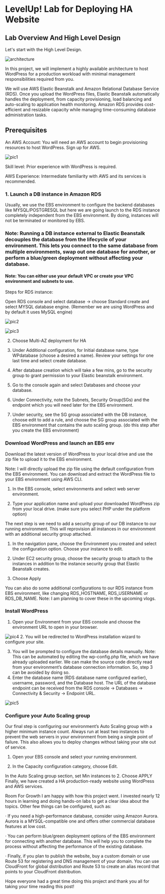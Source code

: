 # LevelUp! Lab for Deploying HA Website
## Lab Overview And High Level Design

Let's start with the High Level Design.

![architecture](https://user-images.githubusercontent.com/46236273/210098935-382afde9-2311-4b4b-a1a4-3c01b25d0dfc.jpg)

In this project, we will implement a highly available architecture to host WordPress for a production workload with minimal management responsibilities required from you.

We will use AWS Elastic Beanstalk and Amazon Relational Database Service (RDS). Once you upload the WordPress files, Elastic Beanstalk automatically handles the deployment, from capacity provisioning, load balancing and auto-scaling to application health monitoring. Amazon RDS provides cost-efficient and resizable capacity while managing time-consuming database administration tasks.
## Prerequisites

An AWS Account: You will need an AWS account to begin provisioning resources to host WordPress. Sign up for AWS.
 
![pic1](https://user-images.githubusercontent.com/46236273/210099176-fe0b2b49-2b95-4f01-bd74-8cbf711f284a.png)


Skill level: Prior experience with WordPress is required.

AWS Experience: Intermediate familiarity with AWS and its services is recommended.

### 1. Launch a DB instance in Amazon RDS

Usually, we use the EBS environment to configure the backend databases like MYSQL/POSTGRESQL but here we are going launch to the RDS instance completely independent from the EBS environment. By doing, instances will not be terminated or monitored by EBS.

### Note: Running a DB instance external to Elastic Beanstalk decouples the database from the lifecycle of your environment. This lets you connect to the same database from multiple environments, swap out one database for another, or perform a blue/green deployment without affecting your database.

#### Note: You can either use your default VPC or create your VPC environment and subnets to use.
Steps for RDS instance:

Open RDS console and select database -> choose Standard create and select MYSQL database engine. (Remember we are using WordPress and by default it uses MySQL engine)
 
![pic2](https://user-images.githubusercontent.com/46236273/210099263-48d15fec-06cc-4ed0-b80c-f0f6c9c2b08e.png)
 
![pic3](https://user-images.githubusercontent.com/46236273/210099226-57813b92-1ff0-4946-9e09-6778bc7423a2.png)

2. Choose Multi-AZ deployment for HA

3. Under Additional configuration, for Initial database name, type WPdatabase (choose a desired a name). Review your settings for one last time and select create database.
4. After database creation which will take a few mins, go to the security group to grant permission to your Elastic beanstalk environment.
5. Go to the console again and select Databases and choose your database.
6. Under Connectivity, note the Subnets, Security Group(SGs) and the endpoint which you will need later for the EBS environment.
7. Under security, see the SG group associated with the DB instance, choose edit to add a rule, and choose the SG group associated with the EBS environment that contains the auto scaling group. (do this step after you create the EBS environment)

### Download WordPress and launch an EBS env
Download the latest version of WordPress to your local drive and use the zip file to upload it to the EBS environment.

Note: I will directly upload the zip file using the default configuration from the EBS environment. You can download and extract the WordPress file to your EBS environment using AWS CLI.

1. In the EBS console, select environments and select web server environment.

2. Type your application name and upload your downloaded WordPress zip from your local drive. (make sure you select PHP under the platform option)

The next step is we need to add a security group of our DB instance to our running environment. This will reprovision all instances in our environment with an additional security group attached.

1. In the navigation pane, choose the Environment you created and select the configuration option. Choose your instance to edit.

2. Under EC2 security group, choose the security group to attach to the instances in addition to the instance security group that Elastic Beanstalk creates.

3. Choose Apply

You can also do some additional configurations to our RDS instance from EBS environment, like changing RDS_HOSTNAME, RDS_USERNAME or RDS_DB_NAME. Note: I am planning to cover these in the upcoming vlogs.

### Install WordPress
1. Open your Environment from your EBS console and choose the environment URL to open in your browser.
 
![pic4](https://user-images.githubusercontent.com/46236273/210099286-b1e19473-784c-470e-a062-4534e86ef4be.png)
2. You will be redirected to WordPress installation wizard to configure your site.

3. You will be prompted to configure the database details manually.
Note: This can be automated by editing the wp-config.php file, which we have already uploaded earlier. We can make the source code directly read from your environment’s database connection information. So, step 3 can be avoided by doing so.
4. Enter the database name (RDS database name configured earlier), username, password, and the Database host. The URL of the database endpoint can be received from the RDS console -> Databases -> Connectivity & Security -> Endpoint URL.
 
![pic5](https://user-images.githubusercontent.com/46236273/210099320-d9463eae-3c5a-4252-a462-23806f56608e.png)

### Configure your Auto Scaling group

Our final step is configuring our environment’s Auto Scaling group with a higher minimum instance count. Always run at least two instances to prevent the web servers in your environment from being a single point of failure. This also allows you to deploy changes without taking your site out of service.

1. Open your EBS console and select your running environment.

2. In the Capacity configuration category, choose Edit.

In the Auto Scaling group section, set Min instances to 2.
Choose APPLY
Finally, we have created a HA production-ready website using WordPress and AWS services.

Room For Growth
I am happy with how this project went. I invested nearly 12 hours in learning and doing hands-on labs to get a clear idea about the topics. Other few things can be configured, such as:

· If you need a high-performance database, consider using Amazon Aurora. Aurora is a MYSQL-compatible one and offers other commercial database features at low cost.

· You can perform blue/green deployment options of the EBS environment for connecting with another database. This will help you to complete the process without affecting the performance of the existing database.

· Finally, if you plan to publish the website, buy a custom domain or use Route 53 for registering and DNS management of your domain. You can use CloudFront for global distribution and Route 53 to create an alias record that points to your CloudFront distribution.

Hope everyone had a great time doing this project and thank you all for taking your time reading this post!








